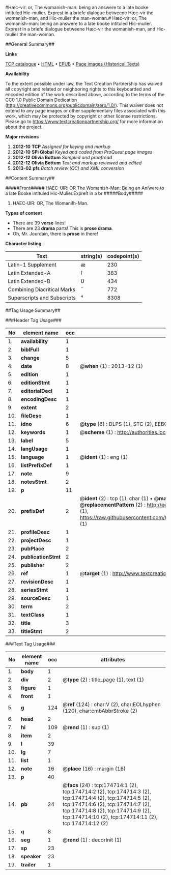 #Hæc-vir: or, The womanish-man: being an answere to a late booke intituled Hic-mulier. Exprest in a briefe dialogue betweene Hæc-vir the womanish-man, and Hic-mulier the man-woman.#
Hæc-vir: or, The womanish-man: being an answere to a late booke intituled Hic-mulier. Exprest in a briefe dialogue betweene Hæc-vir the womanish-man, and Hic-mulier the man-woman.

##General Summary##

**Links**

[TCP catalogue](http://www.ota.ox.ac.uk/tcp/)  • 
[HTML](http://tei.it.ox.ac.uk/tcp/Texts-HTML/free/B00/B00117.html)  • 
[EPUB](http://tei.it.ox.ac.uk/tcp/Texts-EPUB/free/B00/B00117.epub) • 
[Page images (Historical Texts)](https://historicaltexts.jisc.ac.uk/eebo-99841892e)

**Availability**

To the extent possible under law, the Text Creation Partnership has waived all copyright and related or neighboring rights to this keyboarded and encoded edition of the work described above, according to the terms of the CC0 1.0 Public Domain Dedication (http://creativecommons.org/publicdomain/zero/1.0/). This waiver does not extend to any page images or other supplementary files associated with this work, which may be protected by copyright or other license restrictions. Please go to https://www.textcreationpartnership.org/ for more information about the project.

**Major revisions**

1. __2012-10__ __TCP__ *Assigned for keying and markup*
1. __2012-10__ __SPi Global__ *Keyed and coded from ProQuest page images*
1. __2012-12__ __Olivia Bottum__ *Sampled and proofread*
1. __2012-12__ __Olivia Bottum__ *Text and markup reviewed and edited*
1. __2013-02__ __pfs__ *Batch review (QC) and XML conversion*

##Content Summary##

#####Front#####
HAEC-ƲIR: OR The Womanish-Man: Being an Anſwere to a late Booke intituled Hic-Mulier.Expreſt in a br
#####Body#####

1. HAEC-ƲIR: OR, The Womaniſh-Man.

**Types of content**

  * There are 39 **verse** lines!
  * There are 23 **drama** parts! This is **prose drama**.
  * Oh, Mr. Jourdain, there is **prose** in there!

**Character listing**


|Text|string(s)|codepoint(s)|
|---|---|---|
|Latin-1 Supplement|æ|230|
|Latin Extended-A|ſ|383|
|Latin Extended-B|Ʋ|434|
|Combining             Diacritical Marks|̄|772|
|Superscripts             and Subscripts|⁴|8308|

##Tag Usage Summary##

###Header Tag Usage###

|No|element name|occ|attributes|
|---|---|---|---|
|1.|__availability__|1||
|2.|__biblFull__|1||
|3.|__change__|5||
|4.|__date__|8| @__when__ (1) : 2013-12 (1)|
|5.|__edition__|1||
|6.|__editionStmt__|1||
|7.|__editorialDecl__|1||
|8.|__encodingDesc__|1||
|9.|__extent__|2||
|10.|__fileDesc__|1||
|11.|__idno__|6| @__type__ (6) : DLPS (1), STC (2), EEBO-CITATION (1), PROQUEST (1), VID (1)|
|12.|__keywords__|1| @__scheme__ (1) : http://authorities.loc.gov/ (1)|
|13.|__label__|5||
|14.|__langUsage__|1||
|15.|__language__|1| @__ident__ (1) : eng (1)|
|16.|__listPrefixDef__|1||
|17.|__note__|9||
|18.|__notesStmt__|2||
|19.|__p__|11||
|20.|__prefixDef__|2| @__ident__ (2) : tcp (1), char (1)  •  @__matchPattern__ (2) : ([0-9\-]+):([0-9IVX]+) (1), (.+) (1)  •  @__replacementPattern__ (2) : http://eebo.chadwyck.com/downloadtiff?vid=$1&page=$2 (1), https://raw.githubusercontent.com/textcreationpartnership/Texts/master/tcpchars.xml#$1 (1)|
|21.|__profileDesc__|1||
|22.|__projectDesc__|1||
|23.|__pubPlace__|2||
|24.|__publicationStmt__|2||
|25.|__publisher__|2||
|26.|__ref__|1| @__target__ (1) : http://www.textcreationpartnership.org/docs/. (1)|
|27.|__revisionDesc__|1||
|28.|__seriesStmt__|1||
|29.|__sourceDesc__|1||
|30.|__term__|2||
|31.|__textClass__|1||
|32.|__title__|3||
|33.|__titleStmt__|2||


###Text Tag Usage###

|No|element name|occ|attributes|
|---|---|---|---|
|1.|__body__|1||
|2.|__div__|2| @__type__ (2) : title_page (1), text (1)|
|3.|__figure__|1||
|4.|__front__|1||
|5.|__g__|124| @__ref__ (124) : char:V (2), char:EOLhyphen (120), char:cmbAbbrStroke (2)|
|6.|__head__|2||
|7.|__hi__|109| @__rend__ (1) : sup (1)|
|8.|__item__|2||
|9.|__l__|39||
|10.|__lg__|7||
|11.|__list__|1||
|12.|__note__|16| @__place__ (16) : margin (16)|
|13.|__p__|40||
|14.|__pb__|24| @__facs__ (24) : tcp:174714:1 (2), tcp:174714:2 (2), tcp:174714:3 (2), tcp:174714:4 (2), tcp:174714:5 (2), tcp:174714:6 (2), tcp:174714:7 (2), tcp:174714:8 (2), tcp:174714:9 (2), tcp:174714:10 (2), tcp:174714:11 (2), tcp:174714:12 (2)|
|15.|__q__|8||
|16.|__seg__|1| @__rend__ (1) : decorInit (1)|
|17.|__sp__|23||
|18.|__speaker__|23||
|19.|__trailer__|1||
